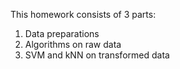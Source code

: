 This homework consists of 3 parts:

1. Data preparations
2. Algorithms on raw data
3. SVM and kNN on transformed data
